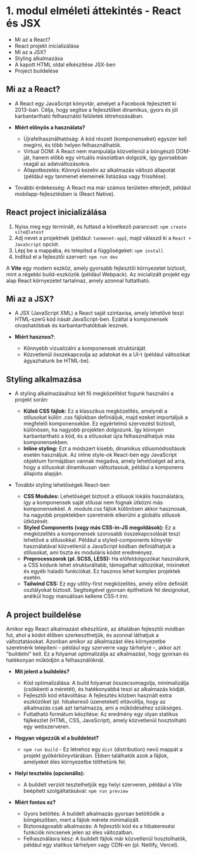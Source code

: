 # 1. modul elméleti áttekintés - React és JSX

- Mi az a React?
- React projekt inicializálása
- Mi az a JSX?
- Styling alkalmazása
- A kapott HTML oldal elkészítése JSX-ben
- Project buildelése

## Mi az a React?

- A React egy JavaScript könyvtár, amelyet a Facebook fejlesztett ki 2013-ban. Célja, hogy segítse a fejlesztőket dinamikus, gyors és jól karbantartható felhasználói felületek létrehozásában.

- **Miért előnyös a használata?**

  - Újrafelhasználhatóság: A kód részeit (komponenseket) egyszer kell megírni, és több helyen felhasználhatók.
  - Virtual DOM: A React nem manipulálja közvetlenül a böngésző DOM-ját, hanem előbb egy virtuális másolatban dolgozik, így gyorsabban reagál az adatváltozásokra.
  - Állapotkezelés: Könnyű kezelni az alkalmazás változó állapotát (például egy tanmenet elemeinek listázása vagy frissítése).

- További érdekesség: A React ma már számos területen elterjedt, például mobilapp-fejlesztésben is (React Native).

## React project inicializálása

1. Nyiss meg egy terminált, és futtasd a következő parancsot: `npm create vite@latest`
2. Adj nevet a projektnek (például: `tanmenet-app`), majd válaszd ki a `React + JavaScript` opciót.
3. Lépj be a mappába, és telepítsd a függőségeket: `npm install`
4. Indítsd el a fejlesztői szervert: `npm run dev`

A **Vite** egy modern eszköz, amely gyorsabb fejlesztői környezetet biztosít, mint a régebbi build-eszközök (például Webpack). Az inicializált projekt egy alap React környezetet tartalmaz, amely azonnal futtatható.

## Mi az a JSX?

- A JSX (JavaScript XML) a React saját szintaxisa, amely lehetővé teszi HTML-szerű kód írását JavaScript-ben. Ezáltal a komponensek olvashatóbbak és karbantarthatóbbak lesznek.

- **Miért hasznos?**:
  - Könnyebb vizualizálni a komponensek struktúráját.
  - Közvetlenül összekapcsolja az adatokat és a UI-t (például változókat ágyazhatunk be HTML-be).

## Styling alkalmazása

- A styling alkalmazásához két fő megközelítést fogunk használni a projekt során:

  - **Külső CSS fájlok:** Ez a klasszikus megközelítés, amelynél a stílusokat külön .css fájlokban definiáljuk, majd ezeket importáljuk a megfelelő komponensekbe. Ez egyértelmű szervezést biztosít, különösen, ha nagyobb projekten dolgozunk. Így könnyen karbantartható a kód, és a stílusokat újra felhasználhatjuk más komponensekben.
  - **Inline styling:** Ezt a módszert kisebb, dinamikus stílusmódosítások esetén használjuk. Az inline style-ok React-ben egy JavaScript objektum formájában vannak megadva, amely lehetőséget ad arra, hogy a stílusokat dinamikusan változtassuk, például a komponens állapota alapján.

- További styling lehetőségek React-ben
  - **CSS Modules:** Lehetőséget biztosít a stílusok lokális használatára, így a komponensek saját stílusai nem fognak ütközni más komponensekkel. A .module.css fájlok különösen akkor hasznosak, ha nagyobb projektekben szeretnénk elkerülni a globális stílusok ütközését.
  - **Styled Components (vagy más CSS-in-JS megoldások):** Ez a megközelítés a komponensek szorosabb összekapcsolását teszi lehetővé a stílusokkal. Például a styled-components könyvtár használatával közvetlenül a JavaScript kódban definiálhatjuk a stílusokat, ami tiszta és moduláris kódot eredményez.
  - **Preprocesszorok (pl. SCSS, LESS):** Ha előfeldolgozókat használunk, a CSS kódunk lehet strukturáltabb, támogathat változókat, mixineket és egyéb haladó funkciókat. Ez hasznos lehet komplex projektek esetén.
  - **Tailwind CSS:** Ez egy utility-first megközelítés, amely előre definiált osztályokat biztosít. Segítségével gyorsan építhetünk fel designokat, anélkül hogy manuálisan kellene CSS-t írni.

## A project buildelése

Amikor egy React alkalmazást elkészítünk, az általában fejlesztői módban fut, ahol a kódot élőben szerkeszthetjük, és azonnal láthatjuk a változtatásokat. Azonban amikor az alkalmazást éles környezetbe szeretnénk telepíteni – például egy szerverre vagy tárhelyre –, akkor azt "buildelni" kell. Ez a folyamat optimalizálja az alkalmazást, hogy gyorsan és hatékonyan működjön a felhasználóknál.

- **Mit jelent a buildelés?**

  - Kód optimalizálása: A build folyamat összecsomagolja, minimalizálja (csökkenti a méretét), és hatékonyabbá teszi az alkalmazás kódját.
  - Fejlesztői kód eltávolítása: A fejlesztés közben használt extra eszközöket (pl. hibakereső üzeneteket) eltávolítja, hogy az alkalmazás csak azt tartalmazza, ami a működéséhez szükséges.
  - Futtatható formátum készítése: Az eredmény egy olyan statikus fájlkészlet (HTML, CSS, JavaScript), amely közvetlenül hosztolható egy webszerveren.

- **Hogyan végezzük el a buildelést?**

  - `npm run build` - Ez létrehoz egy `dist` (distribution) nevű mappát a projekt gyökérkönyvtárában. Ebben találhatók azok a fájlok, amelyeket éles környezetbe tölthetünk fel.

- **Helyi tesztelés (opcionális):**

  - A buildelt verziót tesztelhetjük egy helyi szerveren, például a Vite beépített szolgáltatásával: `npm run preview`

- **Miért fontos ez?**
  - Gyors betöltés: A buildelt alkalmazás gyorsan betöltődik a böngészőben, mert a fájlok mérete minimalizált.
  - Biztonságosabb alkalmazás: A fejlesztői kód és a hibakeresési funkciók nincsenek jelen az éles változatban.
  - Felhasználásra kész: A buildelt fájlok már közvetlenül hosztolhatók, például egy statikus tárhelyen vagy CDN-en (pl. Netlify, Vercel).
